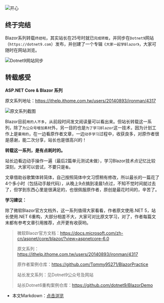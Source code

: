 ![开心](https://img1.dotnet9.com/2021/12/cover_45.jpeg)

## 终于完结

Blazor系列转载`终结啦`，其实站长在25号时就已`完成转载`，并同步在`Dotnet9`网站（`https://dotnet9.com`）发布，并创建了一个专辑`《大家一起学Blazor》`，大家可随时在网站浏览。

![Dotnet9网站同步](https://img1.dotnet9.com/2021/12/4501.png)


## 转载感受

**ASP.NET Core & Blazor 系列**

原文系列地址：https://ithelp.ithome.com.tw/users/20140893/ironman/4317

![原文系列截图](https://img1.dotnet9.com/2021/12/4502.png)

Blazor目前`用的人不多`，从前段时间发文阅读量可以看出来。但站长转载这一系列，除了`为公众号增加素材`外，另一目的也是`为了学习Blazor`这一技术，因为计划工作上是`要用的`，在一边看原作者文章，一边`动手学习`过程中，收获良多，对原作者很是感谢，能二次分享，站长也是很高兴的！

**转载这一系列，是有点耗时的。**

站长边看边动手操作一遍（最后2篇单元测试未做），学习Blazor技术点记忆比较深刻，大家可以尝试，不要只是`看`。

文章借助谷歌繁体转简体，自己按照简体中文习惯稍有修改，所以最长的一篇花了4个多小时（包括动手敲代码），从晚上9点搞到凌晨1点过，不知不觉时间就过去了，但学到东西心里是很满足的，也很佩服原作者，原创是最花时间的，辛苦了。

**学习建议：**

除了微软Blazor官方文档外，这一系列值得大家看看，作者原文使用.NET 5，站长使用.NET 6重构，大部分相差不大，大家可对比原文学习，对了，作者每篇文末都有参考文章引用推荐，点开更有收获哟。

>微软Blaozr官方文档：https://docs.microsoft.com/zh-cn/aspnet/core/blazor/?view=aspnetcore-6.0
>
>原文系列：https://ithelp.ithome.com.tw/users/20140893/ironman/4317
>
>原作者案例仓库：https://github.com/Tommy95271/BlazorPractice
>
>站长发文系列：见Dotnet9公众号及网站
>
>站长Dotnet6重构案例仓库：https://github.com/dotnet9/BlazorDemo

- 本文Markdown：[点击浏览](https://github.com/dotnet9/Assets.Dotnet9/blob/main/2021/12/2021-12-30_01.md)